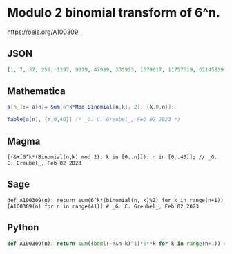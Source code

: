 # Modulo 2 binomial transform of 6^n\.
https://oeis.org/A100309
## JSON
```JSON
[1, 7, 37, 259, 1297, 9079, 47989, 335923, 1679617, 11757319, 62145829, 435020803, 2178463249, 15249242743, 80603140213, 564221981491, 2821109907457, 19747769352199, 104381066575909, 730667466031363, 3658979549971729]
```
## Mathematica
```Mathematica
a[n_]:= a[n]= Sum[6^k*Mod[Binomial[n,k], 2], {k,0,n}];
```
```Mathematica
Table[a[n], {n,0,40}] (* _G. C. Greubel_, Feb 02 2023 *)
```
## Magma
```Magma
[(&+[6^k*(Binomial(n,k) mod 2): k in [0..n]]): n in [0..40]]; // _G. C. Greubel_, Feb 02 2023
```
## Sage
```Sage
def A100309(n): return sum(6^k*(binomial(n, k)%2) for k in range(n+1))
[A100309(n) for n in range(41)] # _G. C. Greubel_, Feb 02 2023
```
## Python
```Python
def A100309(n): return sum((bool(~n&n-k)^1)*6**k for k in range(n+1)) # _Chai Wah Wu_, May 03 2023
```
